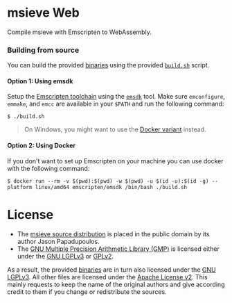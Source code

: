 msieve Web
==========

Compile msieve with Emscripten to WebAssembly.

### Building from source

You can build the provided [binaries](./dist/) using the provided [`build.sh`](./build.sh) script.

#### Option 1: Using emsdk

Setup the [Emscripten toolchain](https://emscripten.org/docs/getting_started/downloads.html) using the [`emsdk`](https://emscripten.org/docs/tools_reference/emsdk.html) tool.
Make sure `emconfigure`, `emmake`, and `emcc` are available in your `$PATH` and run the following command:
```console
$ ./build.sh
```

> On Windows, you might want to use the [Docker variant](#option-2-using-docker) instead.

#### Option 2: Using Docker

If you don't want to set up Emscripten on your machine you can use docker with the following command:
```console
$ docker run --rm -v $(pwd):$(pwd) -w $(pwd) -u $(id -u):$(id -g) --platform linux/amd64 emscripten/emsdk /bin/bash ./build.sh
```

# License

- The [msieve source distribution](https://sourceforge.net/projects/msieve/) is placed in the public domain by its author Jason Papadupoulos.
- The [GNU Multiple Precision Arithmetic Library (GMP)](https://gmplib.org/) is licensed either under the [GNU LGPLv3](https://www.gnu.org/licenses/lgpl-3.0.html) or [GPLv2](https://www.gnu.org/licenses/old-licenses/gpl-2.0.html).

As a result, the provided [binaries](./dist/) are in turn also licensed under the [GNU LGPLv3](https://www.gnu.org/licenses/lgpl-3.0.html).
All other files are licensed under the [Apache License v2](https://www.apache.org/licenses/LICENSE-2.0). This mainly requests to keep the name of the original authors and give according credit to them if you change or redistribute the sources.
